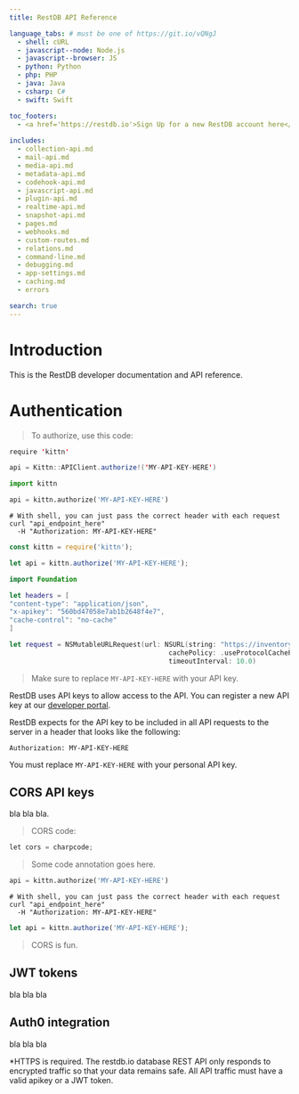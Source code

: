 ```yaml
---
title: RestDB API Reference

language_tabs: # must be one of https://git.io/vQNgJ
  - shell: cURL
  - javascript--node: Node.js
  - javascript--browser: JS
  - python: Python
  - php: PHP
  - java: Java
  - csharp: C#
  - swift: Swift

toc_footers:
  - <a href='https://restdb.io'>Sign Up for a new RestDB account here</a>
  
includes:
  - collection-api.md
  - mail-api.md
  - media-api.md
  - metadata-api.md
  - codehook-api.md
  - javascript-api.md
  - plugin-api.md
  - realtime-api.md
  - snapshot-api.md
  - pages.md
  - webhooks.md
  - custom-routes.md
  - relations.md
  - command-line.md
  - debugging.md
  - app-settings.md
  - caching.md
  - errors

search: true
---
```

# Introduction
This is the RestDB developer documentation and API reference.

# Authentication

> To authorize, use this code:

```java
require 'kittn'

api = Kittn::APIClient.authorize!('MY-API-KEY-HERE')
```

```python
import kittn

api = kittn.authorize('MY-API-KEY-HERE')
```

```shell
# With shell, you can just pass the correct header with each request
curl "api_endpoint_here"
  -H "Authorization: MY-API-KEY-HERE"
```

```javascript
const kittn = require('kittn');

let api = kittn.authorize('MY-API-KEY-HERE');
```

```swift
import Foundation

let headers = [
"content-type": "application/json",
"x-apikey": "560bd47058e7ab1b2648f4e7",
"cache-control": "no-cache"
]

let request = NSMutableURLRequest(url: NSURL(string: "https://inventory-fac4.restdb.io/rest/motorbikes")! as URL,
                                        cachePolicy: .useProtocolCachePolicy,
                                        timeoutInterval: 10.0)
```

> Make sure to replace `MY-API-KEY-HERE` with your API key.

RestDB uses API keys to allow access to the API. You can register a new API key at our [developer portal](http://example.com/developers).

RestDB expects for the API key to be included in all API requests to the server in a header that looks like the following:

`Authorization: MY-API-KEY-HERE`

<aside class="notice">
You must replace <code>MY-API-KEY-HERE</code> with your personal API key.
</aside>


## CORS API keys
bla bla bla.

> CORS code:

```csharp
let cors = charpcode;
```
> Some code annotation goes here.

```python
api = kittn.authorize('MY-API-KEY-HERE')
```

```shell
# With shell, you can just pass the correct header with each request
curl "api_endpoint_here"
  -H "Authorization: MY-API-KEY-HERE"
```

```javascript
let api = kittn.authorize('MY-API-KEY-HERE');
```
> CORS is fun.

## JWT tokens
bla bla bla

## Auth0 integration
bla bla bla

<aside class="warning">
*HTTPS is required. The restdb.io database REST API only responds to encrypted traffic so that your data remains safe. All API traffic must have a valid apikey or a JWT token.
</aside>


